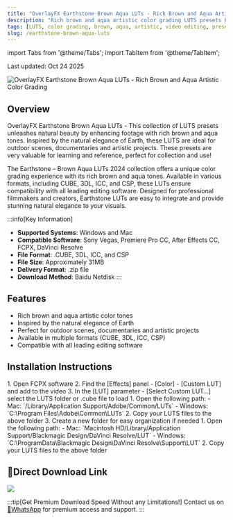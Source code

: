 ```yaml
---
title: "OverlayFX Earthstone Brown Aqua LUTs - Rich Brown and Aqua Artistic Color Grading"
description: "Rich brown and aqua artistic color grading LUTS presets by OverlayFX, inspired by the natural elegance of Earth, perfect for outdoor scenes, documentaries and artistic projects."
tags: [LUTS, color grading, brown, aqua, artistic, video editing, presets]
slug: /earthstone-brown-aqua-luts
---
```


import Tabs from '@theme/Tabs';
import TabItem from '@theme/TabItem';

Last updated: Oct 24 2025

![OverlayFX Earthstone Brown Aqua LUTs - Rich Brown and Aqua Artistic Color Grading](https://www.vfx123.com/wp-content/uploads/2025/10/176060948-48293b12c86d24d.webp)

## Overview

OverlayFX Earthstone Brown Aqua LUTs - This collection of LUTS presets unleashes natural beauty by enhancing footage with rich brown and aqua tones. Inspired by the natural elegance of Earth, these LUTS are ideal for outdoor scenes, documentaries and artistic projects. These presets are very valuable for learning and reference, perfect for collection and use!

The Earthstone – Brown Aqua LUTs 2024 collection offers a unique color grading experience with its rich brown and aqua tones. Available in various formats, including CUBE, 3DL, ICC, and CSP, these LUTs ensure compatibility with all leading editing software. Designed for professional filmmakers and creators, Earthstone LUTs are easy to integrate and provide stunning natural elegance to your visuals.

:::info[Key Information]
- **Supported Systems**: Windows and Mac
- **Compatible Software**: Sony Vegas, Premiere Pro CC, After Effects CC, FCPX, DaVinci Resolve
- **File Format**: .CUBE, 3DL, ICC, and CSP
- **File Size**: Approximately 31MB
- **Delivery Format**: .zip file
- **Download Method**: Baidu Netdisk
:::

## Features

- Rich brown and aqua artistic color tones
- Inspired by the natural elegance of Earth
- Perfect for outdoor scenes, documentaries and artistic projects
- Available in multiple formats (CUBE, 3DL, ICC, CSP)
- Compatible with all leading editing software

## Installation Instructions

<Tabs>
<TabItem value="fcpx" label="Final Cut Pro X">
  1. Open FCPX software
  2. Find the [Effects] panel - [Color] - [Custom LUT] and add to the video
  3. In the [LUT] parameter - [Select Custom LUT…] select the LUTS folder or .cube file to load
</TabItem>
<TabItem value="premiere" label="Premiere Pro">
  1. Open the following path:
     - Mac: `/Library/Application Support/Adobe/Common/LUTs`
     - Windows: `C:\Program Files\Adobe\Common\LUTs`
  2. Copy your LUTS files to the above folder
  3. Create a new folder for easy organization if needed
</TabItem>
<TabItem value="resolve" label="DaVinci Resolve">
  1. Open the following path:
     - Mac: `Macintosh HD/Library/Application Support/Blackmagic Design/DaVinci Resolve/LUT`
     - Windows: `C:\ProgramData\Blackmagic Design\DaVinci Resolve\Support\LUT`
  2. Copy your LUTS files to the above folder
</TabItem>
</Tabs>

## 🚀Direct Download Link

[![](https://img.shields.io/badge/Download-Baidu%20Netdisk-orange?style=for-the-badge&logo=baidu)](https://pan.baidu.com/s/123456789)

:::tip[Get Premium Download Speed Without any Limitations!]
Contact us on [💬WhatsApp](https://wa.me/+8613237610083) for premium access and support.
:::
